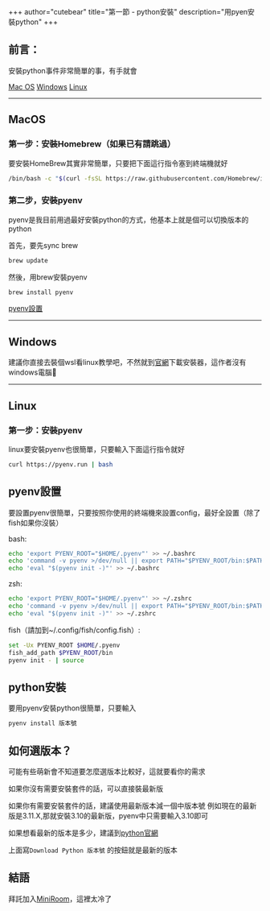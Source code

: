 +++
author="cutebear"
title="第一節 - python安裝"
description="用pyen安裝python"
+++


## 前言：

安裝python事件非常簡單的事，有手就會

[Mac OS](#MacOS)
[Windows](#Windows)
[Linux](#Linux)
<hr>

## MacOS

### 第一步：安裝Homebrew（如果已有請跳過）

要安裝HomeBrew其實非常簡單，只要把下面這行指令塞到終端機就好
```sh
/bin/bash -c "$(curl -fsSL https://raw.githubusercontent.com/Homebrew/install/HEAD/install.sh)"
```

### 第二步，安裝pyenv

pyenv是我目前用過最好安裝python的方式，他基本上就是個可以切換版本的python

首先，要先sync brew
```sh
brew update
```
然後，用brew安裝pyenv
```sh
brew install pyenv
```

[pyenv設置](#pyenv設置)
<hr>

## Windows
建議你直接去裝個wsl看linux教學吧，不然就到[官網](https://www.python.org/downloads/)下載安裝器，這作者沒有windows電腦🤣
<hr>


## Linux

### 第一步：安裝pyenv
linux要安裝pyenv也很簡單，只要輸入下面這行指令就好
```sh
curl https://pyenv.run | bash
```

## pyenv設置

要設置pyenv很簡單，只要按照你使用的終端機來設置config，最好全設置（除了fish如果你沒裝）

bash:
```sh
echo 'export PYENV_ROOT="$HOME/.pyenv"' >> ~/.bashrc
echo 'command -v pyenv >/dev/null || export PATH="$PYENV_ROOT/bin:$PATH"' >> ~/.bashrc
echo 'eval "$(pyenv init -)"' >> ~/.bashrc
```

zsh:
```sh
echo 'export PYENV_ROOT="$HOME/.pyenv"' >> ~/.zshrc
echo 'command -v pyenv >/dev/null || export PATH="$PYENV_ROOT/bin:$PATH"' >> ~/.zshrc
echo 'eval "$(pyenv init -)"' >> ~/.zshrc
```

fish（請加到~/.config/fish/config.fish）:
```sh
set -Ux PYENV_ROOT $HOME/.pyenv
fish_add_path $PYENV_ROOT/bin
pyenv init - | source
```

## python安裝

要用pyenv安裝python很簡單，只要輸入
```sh
pyenv install 版本號
```

## 如何選版本？

可能有些萌新會不知道要怎麼選版本比較好，這就要看你的需求

如果你沒有需要安裝套件的話，可以直接裝最新版

如果你有需要安裝套件的話，建議使用最新版本減一個中版本號
例如現在的最新版是3.11.X,那就安裝3.10的最新版，pyenv中只需要輸入3.10即可

如果想看最新的版本是多少，建議到[python官網](https://www.python.org/downloads/)

上面寫`Download Python 版本號` 的按鈕就是最新的版本


## 結語
拜託加入[MiniRoom](https://discord.gg/NYPHeS5uju)，這裡太冷了
